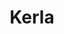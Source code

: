 ---
git: https://github.com/nuta/kerla
logohandle: kerladev
sort: kerla
title: Kerla
website: https://kerla.dev/
---